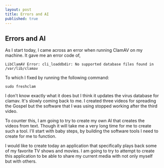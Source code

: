 ```yaml
---
layout: post
title: Errors and AI
published: true
---
```

## Errors and AI

As I start today, I came across an error when running ClamAV on my machine. It gave me an error code of,


```
LibClamAV Error: cli_loaddbdir: No supported database files found in /var/lib/clamav 
```

To which I fixed by running the following command: 

```
sudo freshclam
```

I don't know exactly what it does but I think it updates the virus database for clamav. It's slowly coming back to me. I created three videos for spreading the Gospel but the software that I was using stopped working after the third video.

To counter this, I am going to try to create my own AI that creates the videos from text. Though it will take me a very long time for me to create such a tool. I'll start with baby steps, by building the software tools I need to create for me to function. 

I would like to create today an application that specifically plays back some of my favorite TV shows and movies. I am going to try to attempt to create this application to be able to share my current media with not only myself but with others.
